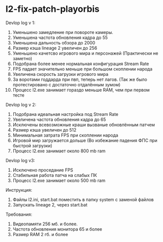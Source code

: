 l2-fix-patch-playorbis
======================
Devlop log v 1:<br>
1. Уменьшено замедление при повороте камеры.<br>
2. Уменьшена частота обновления кадра до 55<br>
3. Уменьшена дальность обзора до 2000<br>
4. Размер кэша lineage 2 увеличен до 256<br>
5. Уменьшено качетсво игрового мира и персонажей (Практически не заметно)<br>
6. Подобрана более менее нормальная конфигурация Stream Rate<br>
7. FPS падает значительно меньше при большом скоплении народа<br>
8. Увеличена скорость загрузки игрового мира<br>
9. За воротами годдарда при пвп, теперь нет лагов. (Так же было протестировано с достаточно отдалённым зумом)<br>
10. Процесс l2.exe занимает гораздо меньше RAM, чем при первом тесте<br>

Devlop log v 2:<br>
1. Подобрана идеальная настройка под Stream Rate<br>
2. Увеличена частота обновления кадра до 65<br>
3. Исключены всевозможные краши вызваные обновлённым патчем<br>
4. Размер кэша увеличен до 512<br>
5. Минимальная затрата FPS при скоплении народа<br>
6. Игровой мир загружается дольше (Во избежание падения ФПС при быстрой загрузки)<br>
7. Процесс l2.exe занимает около 800 mb ram<br>

Devlop log v3:<br>
1. Исключено проседание FPS<br>
2. Стабильная работа патча на слабых ПК<br>
3. Процесс l2.exe занимает около 500 mb ram<br>

Инструкция:<br>
1. Файлы l2.ini, start.bat поместить в папку system с заменой файлов<br>
2. Запускать lineage 2, через start.bat<br>

Требования:<br>
1. Видеопамяти 256 мб. и более.<br>
2. Частота обновления монитора 65 и более<br>
3. Размер RAM 2 гб. и более<br>
